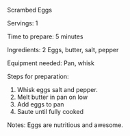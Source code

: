 Scrambed Eggs

Servings: 1

Time to prepare: 5 minutes

Ingredients: 2 Eggs, butter, salt, pepper

Equipment needed: Pan, whisk

Steps for preparation: 
1. Whisk eggs salt and pepper.
2. Melt butter in pan on low
3. Add eggs to pan
4. Saute until fully cooked

Notes: Eggs are nutritious and awesome.
